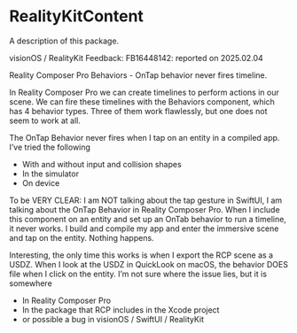 # RealityKitContent

A description of this package.

visionOS / RealityKit Feedback: FB16448142: reported on 2025.02.04

Reality Composer Pro Behaviors - OnTap behavior never fires timeline.


In Reality Composer Pro we can create timelines to perform actions in our scene. We can fire these timelines with the Behaviors component, which has 4 behavior types. Three of them work flawlessly, but one does not seem to work at all.

The OnTap Behavior never fires when I tap on an entity in a compiled app. I’ve tried the following
- With and without input and collision shapes
- In the simulator
- On device

To be VERY CLEAR: I am NOT talking about the tap gesture in SwiftUI, I am talking about the OnTap Behavior in Reality Composer Pro. When I include this component on an entity and set up an OnTab behavior to run a timeline, it never works. I build and compile my app and enter the immersive scene and tap on the entity. Nothing happens. 

Interesting, the only time this works is when I export the RCP scene as a USDZ. When I look at the USDZ in QuickLook on macOS, the behavior DOES file when I click on the entity. I’m not sure where the issue lies, but it is somewhere
- In Reality Composer Pro
- In the package that RCP includes in the Xcode project
- or possible a bug in visionOS / SwiftUI / RealityKit
